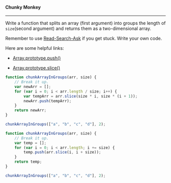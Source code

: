 #### Chunky Monkey

------

Write a function that splits an array (first argument) into groups the length of `size`(second argument) and returns them as a two-dimensional array.

Remember to use [Read-Search-Ask](https://github.com/FreeCodeCamp/freecodecamp/wiki/FreeCodeCamp-Get-Help) if you get stuck. Write your own code.

Here are some helpful links:

- [Array.prototype.push()](https://developer.mozilla.org/en-US/docs/Web/JavaScript/Reference/Global_Objects/Array/push)


- [Array.prototype.slice()](https://developer.mozilla.org/en-US/docs/Web/JavaScript/Reference/Global_Objects/Array/slice)


```js
function chunkArrayInGroups(arr, size) {
    // Break it up.
    var newArr = [];
    for (var i = 0; i < arr.length / size; i++) {
        var tempArr = arr.slice(size * i, size * (i + 1));
        newArr.push(tempArr);
    }
    return newArr;
}

chunkArrayInGroups(["a", "b", "c", "d"], 2);
```
```js
function chunkArrayInGroups(arr, size) {
    // Break it up.
    var temp = [];
    for (var i = 0; i < arr.length; i += size) {
        temp.push(arr.slice(i, i + size));
    }
    return temp;
}

chunkArrayInGroups(["a", "b", "c", "d"], 2);
```
